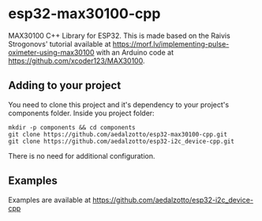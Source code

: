 # esp32-max30100-cpp

MAX30100 C++ Library for ESP32. This is made based on the Raivis Strogonovs' tutorial available at https://morf.lv/implementing-pulse-oximeter-using-max30100 with an Arduino code at https://github.com/xcoder123/MAX30100.

## Adding to your project

You need to clone this project and it's dependency to your project's components folder.
Inside you project folder:
```
mkdir -p components && cd components
git clone https://github.com/aedalzotto/esp32-max30100-cpp.git
git clone https://github.com/aedalzotto/esp32-i2c_device-cpp.git
```

There is no need for additional configuration.

## Examples

Examples are available at https://github.com/aedalzotto/esp32-i2c_device-cpp
